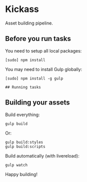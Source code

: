 # Kickass

Asset building pipeline.

## Before you run tasks

You need to setup all local packages:

    [sudo] npm install

You may need to install Gulp globally:

    [sudo] npm install -g gulp

    ## Running tasks

## Building your assets

Build everything:

    gulp build

Or:

    gulp build:styles
    gulp build:scripts

Build automatically (with livereload):

    gulp watch

Happy building!